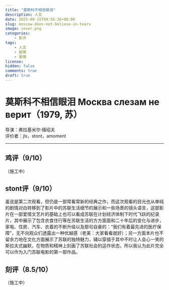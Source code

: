 ```yaml
---
title: "莫斯科不相信眼泪"
description: 人文
date: 2025-09-15T09:56:36+08:00
slug: moscow-does-not-believe-in-tears
image: cover.png
categories:
    - 影评
tags:
    - 人文
    - 剧情
    - 爱情
license: 
hidden: false
comments: true
draft: true
---
```


# 莫斯科不相信眼泪 Москва слезам не верит（1979, 苏）

导演：弗拉基米尔·缅绍夫  
评价者：jls，stont，amoment

***

## 鸡评（9/10）

（施工中）

## stont评（9/10）

虽说是第二次观看，但仍是一部常看常新的经典之作，而这次观看的目光也从单纯的剧情对白转移到了影片中的苏联生活细节的展示和一些场景的镜头语言，这部影片在一部爱情文艺片的基础上也可以看成苏联在计划经济体制下时代飞跃的纪录片，其中展示了包含衣食住行等在苏联生活的方方面面和二十年后的变化与进步，家电、住房、汽车、衣着的不断升级以及那句自豪的：“我们有着最先进的医疗保障”，无不向观众们透露出一种优越感（老美：大家看看就好）；另一方面本片也不留余力地在文化方面展示了苏联的独特魅力，辅以穿插于其中不时让人会心一笑的斯拉夫式幽默，在物质和精神上刻画了苏联社会的运作状态，所以我认为此片完全可以作为入门苏联电影的第一部作品。

## 刻评（8.5/10）

（施工中）